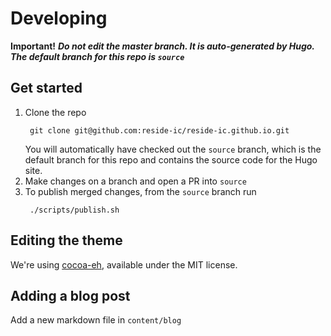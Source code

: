 # Developing

**Important!** **_Do not edit the master branch. It is auto-generated by Hugo. 
The default branch for this repo is `source`_**

## Get started
1. Clone the repo
    ```
     git clone git@github.com:reside-ic/reside-ic.github.io.git
    ```
    You will automatically have checked out the `source` branch, which is the default branch for this repo and contains 
    the source code for the Hugo site.
2. Make changes on a branch and open a PR into `source`
3. To publish merged changes, from the `source` branch run
    ```
     ./scripts/publish.sh
    ```

## Editing the theme
We're using [cocoa-eh](https://github.com/mtn/cocoa-eh-hugo-theme), available under the MIT 
license. 

## Adding a blog post
Add a new markdown file in `content/blog`